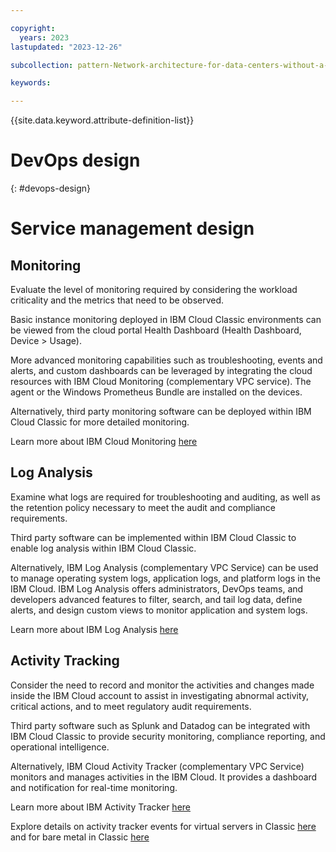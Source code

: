 ```yaml
---

copyright:
  years: 2023
lastupdated: "2023-12-26"

subcollection: pattern-Network-architecture-for-data-centers-without-a-Transit-Gateway-service

keywords:

---
```


{{site.data.keyword.attribute-definition-list}}

# DevOps design
{: #devops-design}

# Service management design

## Monitoring

Evaluate the level of monitoring required by considering the workload criticality and the metrics that need to be observed.

Basic instance monitoring deployed in IBM Cloud Classic environments can be viewed from the cloud portal Health Dashboard (Health Dashboard, Device \> Usage).

More advanced monitoring capabilities such as troubleshooting, events and alerts, and custom dashboards can be leveraged by integrating the cloud resources with IBM Cloud Monitoring (complementary VPC service). The agent or the Windows Prometheus Bundle are installed on the devices.

Alternatively, third party monitoring software can be deployed within IBM Cloud Classic for more detailed monitoring.

Learn more about IBM Cloud Monitoring [here](https://cloud.ibm.com/docs/monitoring?topic=monitoring-getting-started#getting-started)

## Log Analysis

Examine what logs are required for troubleshooting and auditing, as well as the retention policy necessary to meet the audit and compliance requirements.

Third party software can be implemented within IBM Cloud Classic to enable log analysis within IBM Cloud Classic.

Alternatively, IBM Log Analysis (complementary VPC Service) can be used to manage operating system logs, application logs, and platform logs in the IBM Cloud. IBM Log Analysis offers administrators, DevOps teams, and developers advanced features to filter, search, and tail log data, define alerts, and design custom views to monitor application and system logs.

Learn more about IBM Log Analysis [here](https://cloud.ibm.com/docs/log-analysis?topic=log-analysis-getting-started#getting-started)

## Activity Tracking

Consider the need to record and monitor the activities and changes made inside the IBM Cloud account to assist in investigating abnormal activity, critical actions, and to meet regulatory audit requirements.

Third party software such as Splunk and Datadog can be integrated with IBM Cloud Classic to provide security monitoring, compliance reporting, and operational intelligence.

Alternatively, IBM Cloud Activity Tracker (complementary VPC Service) monitors and manages activities in the IBM Cloud. It provides a dashboard and notification for real-time monitoring.

Learn more about IBM Activity Tracker [here](https://cloud.ibm.com/docs/activity-tracker?topic=activity-tracker-getting-started)

Explore details on activity tracker events for virtual servers in Classic [here](https://cloud.ibm.com/docs/virtual-servers?topic=virtual-servers-at_events) and for bare metal in Classic [here](https://cloud.ibm.com/docs/bare-metal?topic=bare-metal-bm-at-events)
